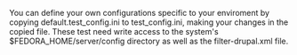 You can define your own configurations specific to your enviroment by copying
default.test_config.ini to test_config.ini, making your changes in the copied
file. These test need write access to the system's $FEDORA_HOME/server/config
directory as well as the filter-drupal.xml file.
